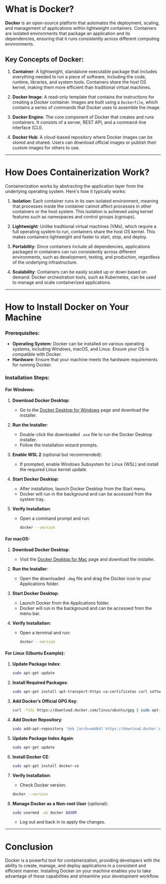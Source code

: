 # What is Docker?

**Docker** is an open-source platform that automates the deployment, scaling, and management of applications within lightweight containers. Containers are isolated environments that package an application and its dependencies, ensuring that it runs consistently across different computing environments.

## Key Concepts of Docker:

1. **Container**: A lightweight, standalone executable package that includes everything needed to run a piece of software, including the code, runtime, libraries, and system tools. Containers share the host OS kernel, making them more efficient than traditional virtual machines.

2. **Docker Image**: A read-only template that contains the instructions for creating a Docker container. Images are built using a `Dockerfile`, which contains a series of commands that Docker uses to assemble the image.

3. **Docker Engine**: The core component of Docker that creates and runs containers. It consists of a server, REST API, and a command-line interface (CLI).

4. **Docker Hub**: A cloud-based repository where Docker images can be stored and shared. Users can download official images or publish their custom images for others to use.

---

# How Does Containerization Work?

Containerization works by abstracting the application layer from the underlying operating system. Here's how it typically works:

1. **Isolation**: Each container runs in its own isolated environment, meaning that processes inside the container cannot affect processes in other containers or the host system. This isolation is achieved using kernel features such as namespaces and control groups (cgroups).

2. **Lightweight**: Unlike traditional virtual machines (VMs), which require a full operating system to run, containers share the host OS kernel. This makes containers lightweight and faster to start, stop, and deploy.

3. **Portability**: Since containers include all dependencies, applications packaged in containers can run consistently across different environments, such as development, testing, and production, regardless of the underlying infrastructure.

4. **Scalability**: Containers can be easily scaled up or down based on demand. Docker orchestration tools, such as Kubernetes, can be used to manage and scale containerized applications.

---

# How to Install Docker on Your Machine

### Prerequisites:

- **Operating System**: Docker can be installed on various operating systems, including Windows, macOS, and Linux. Ensure your OS is compatible with Docker.
- **Hardware**: Ensure that your machine meets the hardware requirements for running Docker.

### Installation Steps:

#### For Windows:

1. **Download Docker Desktop**:
   - Go to the [Docker Desktop for Windows](https://www.docker.com/products/docker-desktop) page and download the installer.

2. **Run the Installer**:
   - Double-click the downloaded `.exe` file to run the Docker Desktop installer.
   - Follow the installation wizard prompts.

3. **Enable WSL 2** (optional but recommended):
   - If prompted, enable Windows Subsystem for Linux (WSL) and install the required Linux kernel update.

4. **Start Docker Desktop**:
   - After installation, launch Docker Desktop from the Start menu.
   - Docker will run in the background and can be accessed from the system tray.

5. **Verify Installation**:
   - Open a command prompt and run:
     ```bash
     docker --version
     ```

#### For macOS:

1. **Download Docker Desktop**:
   - Visit the [Docker Desktop for Mac](https://www.docker.com/products/docker-desktop) page and download the installer.

2. **Run the Installer**:
   - Open the downloaded `.dmg` file and drag the Docker icon to your Applications folder.

3. **Start Docker Desktop**:
   - Launch Docker from the Applications folder.
   - Docker will run in the background and can be accessed from the menu bar.

4. **Verify Installation**:
   - Open a terminal and run:
     ```bash
     docker --version
     ```

#### For Linux (Ubuntu Example):

1. **Update Package Index**:
   ```bash
   sudo apt-get update
   ```

2. **Install Required Packages**:
   ```bash
   sudo apt-get install apt-transport-https ca-certificates curl software-properties-common
   ```

3. **Add Docker’s Official GPG Key**:
   ```bash
   curl -fsSL https://download.docker.com/linux/ubuntu/gpg | sudo apt-key add -
   ```

4. **Add Docker Repository**:
   ```bash
   sudo add-apt-repository "deb [arch=amd64] https://download.docker.com/linux/ubuntu $(lsb_release -cs) stable"
   ```

5. **Update Package Index Again**:
   ```bash
   sudo apt-get update
   ```

6. **Install Docker CE**:
   ```bash
   sudo apt-get install docker-ce
   ```

7. **Verify Installation**:
   - Check Docker version:
   ```bash
   docker --version
   ```

8. **Manage Docker as a Non-root User** (optional):
   ```bash
   sudo usermod -aG docker $USER
   ```

   - Log out and back in to apply the changes.

---

# Conclusion

Docker is a powerful tool for containerization, providing developers with the ability to create, manage, and deploy applications in a consistent and efficient manner. Installing Docker on your machine enables you to take advantage of these capabilities and streamline your development workflow.
